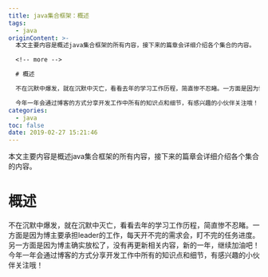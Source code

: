 ```yaml
---
title: java集合框架：概述
tags:
  - java
originContent: >-
  本文主要内容是概述java集合框架的所有内容，接下来的篇章会详细介绍各个集合的内容。

  <!-- more -->

  # 概述

  不在沉默中爆发，就在沉默中灭亡，看看去年的学习工作历程，简直惨不忍睹。一方面是因为博主要承担leader的工作，每天开不完的需求会，盯不完的任务进度。另一方面是因为博主确实放松了，没有再更新相关内容，新的一年，继续加油吧！

  今年一年会通过博客的方式分享开发工作中所有的知识点和细节，有感兴趣的小伙伴关注哦！
categories:
  - java
toc: false
date: 2019-02-27 15:21:46
---
```


本文主要内容是概述java集合框架的所有内容，接下来的篇章会详细介绍各个集合的内容。
<!-- more -->
# 概述
不在沉默中爆发，就在沉默中灭亡，看看去年的学习工作历程，简直惨不忍睹。一方面是因为博主要承担leader的工作，每天开不完的需求会，盯不完的任务进度。另一方面是因为博主确实放松了，没有再更新相关内容，新的一年，继续加油吧！
今年一年会通过博客的方式分享开发工作中所有的知识点和细节，有感兴趣的小伙伴关注哦！
# 